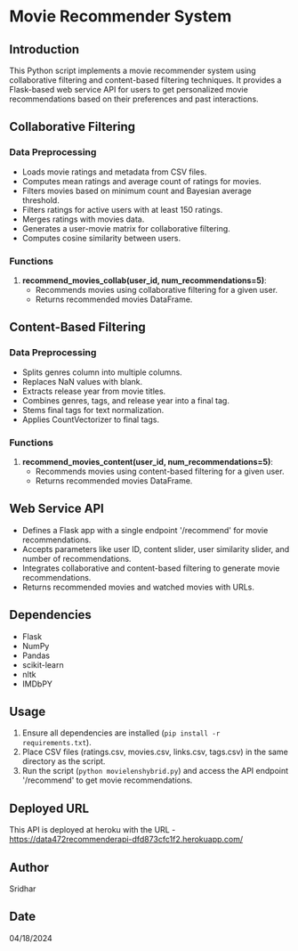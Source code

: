 # Movie Recommender System

## Introduction
This Python script implements a movie recommender system using collaborative filtering and content-based filtering techniques. It provides a Flask-based web service API for users to get personalized movie recommendations based on their preferences and past interactions.

## Collaborative Filtering
### Data Preprocessing
- Loads movie ratings and metadata from CSV files.
- Computes mean ratings and average count of ratings for movies.
- Filters movies based on minimum count and Bayesian average threshold.
- Filters ratings for active users with at least 150 ratings.
- Merges ratings with movies data.
- Generates a user-movie matrix for collaborative filtering.
- Computes cosine similarity between users.

### Functions
1. **recommend_movies_collab(user_id, num_recommendations=5)**:
   - Recommends movies using collaborative filtering for a given user.
   - Returns recommended movies DataFrame.

## Content-Based Filtering
### Data Preprocessing
- Splits genres column into multiple columns.
- Replaces NaN values with blank.
- Extracts release year from movie titles.
- Combines genres, tags, and release year into a final tag.
- Stems final tags for text normalization.
- Applies CountVectorizer to final tags.

### Functions
1. **recommend_movies_content(user_id, num_recommendations=5)**:
   - Recommends movies using content-based filtering for a given user.
   - Returns recommended movies DataFrame.

## Web Service API
- Defines a Flask app with a single endpoint '/recommend' for movie recommendations.
- Accepts parameters like user ID, content slider, user similarity slider, and number of recommendations.
- Integrates collaborative and content-based filtering to generate movie recommendations.
- Returns recommended movies and watched movies with URLs.

## Dependencies
- Flask
- NumPy
- Pandas
- scikit-learn
- nltk
- IMDbPY

## Usage
1. Ensure all dependencies are installed (`pip install -r requirements.txt`).
2. Place CSV files (ratings.csv, movies.csv, links.csv, tags.csv) in the same directory as the script.
3. Run the script (`python movielenshybrid.py`) and access the API endpoint '/recommend' to get movie recommendations.

## Deployed URL
This API is deployed at heroku with the URL - https://data472recommenderapi-dfd873cfc1f2.herokuapp.com/

## Author
Sridhar

## Date
04/18/2024
